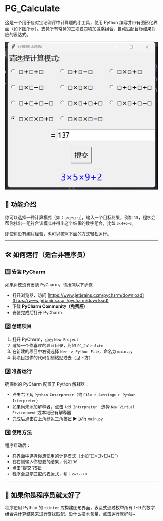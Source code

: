 # PG_Calculate

这是一个用于应对宝洁测评中计算题的小工具，使用 Python 编写并带有图形化界面（如下图所示）。支持所有常见的三项或四项加减乘组合，自动匹配目标结果对应的表达式。

![运行示意图](out.png)

## 🌟 功能介绍

你可以选择一种计算模式（如：`□×□+□−□`），输入一个目标结果，例如 `15`，程序会帮你找出一组符合该模式并得出这个结果的数字组合，比如 `3×4+6−3`。

即使你没有编程经验，也可以按照下面的方式轻松运行。

---

## 🛠 如何运行（适合非程序员）

### 1️⃣ 安装 PyCharm

如果你还没有安装 PyCharm，请按照以下步骤：

- 打开浏览器，访问 [https://www.jetbrains.com/pycharm/download](https://www.jetbrains.com/pycharm/download)
- 下载 **PyCharm Community（免费版）**
- 安装完成后打开 PyCharm

### 2️⃣ 创建项目

1. 打开 PyCharm，点击 `New Project`
2. 选择一个你喜欢的项目目录，比如 `PG_Calculate`
3. 在新建的项目中右键选择 `New -> Python File`，命名为 `main.py`
4. 将项目提供的代码复制粘贴进去（见下方）

### 3️⃣ 准备运行

确保你的 PyCharm 配置了 Python 解释器：

- 点击右下角 `Python Interpreter`（或 `File > Settings > Python Interpreter`）
- 如果尚未添加解释器，点击 `Add Interpreter`，选择 `New Virtual Environment` 或本地已有解释器
- 完成后点击右上角绿色三角按钮 ▶ 运行 `main.py`

### 4️⃣ 使用方法

程序启动后：

- 在界面中选择你想使用的计算模式（比如“□×□×□+□”）
- 在右侧输入你想要的结果，例如 `30`
- 点击“提交”按钮
- 程序会显示匹配的表达式，如：`2×3×5+0`

---

## 🧠 如果你是程序员就太好了

程序使用 Python 的 `tkinter` 库构建图形界面，表达式通过枚举所有 1~9 的数字组合并计算结果来进行查找匹配。没什么技术含量，点击运行就好啦~
